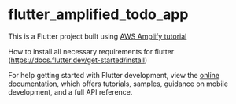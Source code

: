 # flutter_amplified_todo_app

This is a Flutter project built using [AWS Amplify tutorial](https://docs.amplify.aws/start/getting-started/installation/q/integration/flutter/)

How to install all necessary requirements for flutter (https://docs.flutter.dev/get-started/install)

For help getting started with Flutter development, view the
[online documentation](https://docs.flutter.dev/), which offers tutorials,
samples, guidance on mobile development, and a full API reference.
